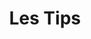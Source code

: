 ---
title: Les Tips
description: C'est ici que sont regroupés les différentes ressources dont vous auriez peut-être besoin durant cette semaine et cette année !
---